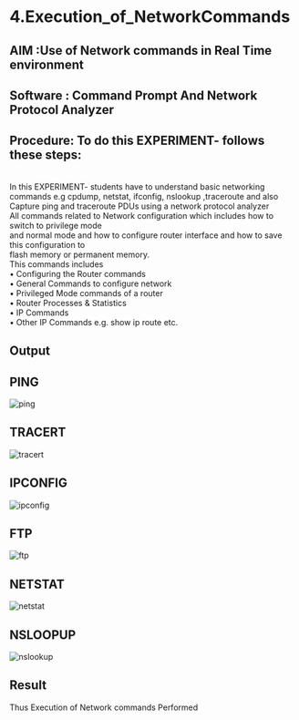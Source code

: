 # 4.Execution_of_NetworkCommands
## AIM :Use of Network commands in Real Time environment
## Software : Command Prompt And Network Protocol Analyzer
## Procedure: To do this EXPERIMENT- follows these steps:
<BR>
In this EXPERIMENT- students have to understand basic networking commands e.g cpdump, netstat, ifconfig, nslookup ,traceroute and also Capture ping and traceroute PDUs using a network protocol analyzer 
<BR>
All commands related to Network configuration which includes how to switch to privilege mode
<BR>
and normal mode and how to configure router interface and how to save this configuration to
<BR>
flash memory or permanent memory.
<BR>
This commands includes
<BR>
• Configuring the Router commands
<BR>
• General Commands to configure network
<BR>
• Privileged Mode commands of a router 
<BR>
• Router Processes & Statistics
<BR>
• IP Commands
<BR>
• Other IP Commands e.g. show ip route etc.
<BR>

## Output
## PING
![ping](https://github.com/user-attachments/assets/352ae58c-5d1f-4798-b133-254d1e645576)
## TRACERT
![tracert](https://github.com/user-attachments/assets/361fd7d7-bd2c-4d20-bdf6-1792494a22ac)
## IPCONFIG
![ipconfig](https://github.com/user-attachments/assets/209103d9-cf6b-4de0-b4ee-0c72e779347d)
## FTP
![ftp](https://github.com/user-attachments/assets/c87d0ec9-fec5-4dd7-a1b1-b6c3b03ab1db)
## NETSTAT
![netstat](https://github.com/user-attachments/assets/38178c65-ca4e-47e3-a2e1-eff86b2f50c6)
## NSLOOPUP
![nslookup](https://github.com/user-attachments/assets/ed407298-cdf0-4a9b-9d08-f232ab14260d)

## Result
Thus Execution of Network commands Performed 
